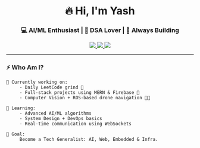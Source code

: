 <h1 align="center">🔥 Hi, I'm Yash</h1>
<h3 align="center">💻 AI/ML Enthusiast | 🧠 DSA Lover | 🚀 Always Building</h3>

<p align="center">
  <a href="https://www.linkedin.com/in/yash-khare-8b571028a/">
    <img src="https://img.shields.io/badge/LinkedIn-%230077B5.svg?&style=for-the-badge&logo=linkedin&logoColor=white"/>
  </a>
  <a href="mailto:yashco.ltd@gmail.com">
    <img src="https://img.shields.io/badge/Gmail-D14836?style=for-the-badge&logo=gmail&logoColor=white"/>
  </a>
  <a href="https://leetcode.com/u/Khare_Yash/">
    <img src="https://img.shields.io/badge/LeetCode-FFA116?style=for-the-badge&logo=leetcode&logoColor=black"/>
  </a>
</p>

---

### ⚡ Who Am I?

```text
🔭 Currently working on:
     - Daily LeetCode grind 🧩
     - Full-stack projects using MERN & Firebase 🔧
     - Computer Vision + ROS-based drone navigation 📸🚁

🧠 Learning:
     - Advanced AI/ML algorithms
     - System Design + DevOps basics
     - Real-time communication using WebSockets

🎯 Goal:
     Become a Tech Generalist: AI, Web, Embedded & Infra.
